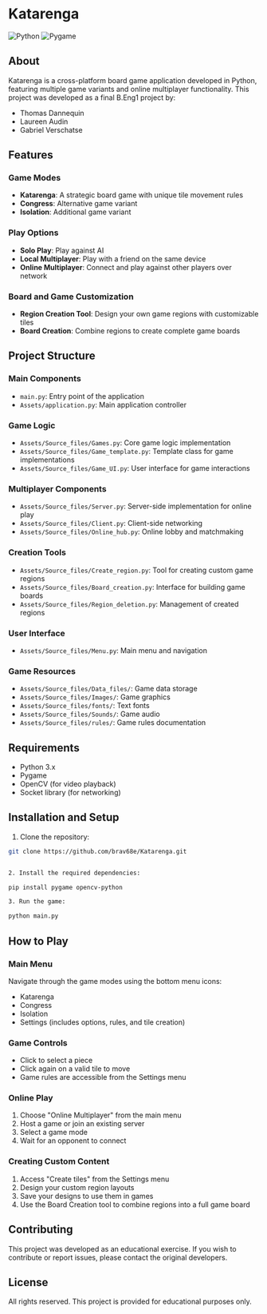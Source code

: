 # Katarenga
![Python](https://img.shields.io/badge/python-3.x-blue.svg)
![Pygame](https://img.shields.io/badge/pygame-latest-green.svg)

## About
Katarenga is a cross-platform board game application developed in Python, featuring multiple game variants and online multiplayer functionality. This project was developed as a final B.Eng1 project by:

- Thomas Dannequin
- Laureen Audin 
- Gabriel Verschatse

## Features

### Game Modes
- **Katarenga**: A strategic board game with unique tile movement rules
- **Congress**: Alternative game variant
- **Isolation**: Additional game variant

### Play Options
- **Solo Play**: Play against AI
- **Local Multiplayer**: Play with a friend on the same device
- **Online Multiplayer**: Connect and play against other players over network

### Board and Game Customization
- **Region Creation Tool**: Design your own game regions with customizable tiles
- **Board Creation**: Combine regions to create complete game boards

## Project Structure

### Main Components
- `main.py`: Entry point of the application
- `Assets/application.py`: Main application controller

### Game Logic
- `Assets/Source_files/Games.py`: Core game logic implementation
- `Assets/Source_files/Game_template.py`: Template class for game implementations
- `Assets/Source_files/Game_UI.py`: User interface for game interactions

### Multiplayer Components
- `Assets/Source_files/Server.py`: Server-side implementation for online play
- `Assets/Source_files/Client.py`: Client-side networking
- `Assets/Source_files/Online_hub.py`: Online lobby and matchmaking

### Creation Tools
- `Assets/Source_files/Create_region.py`: Tool for creating custom game regions
- `Assets/Source_files/Board_creation.py`: Interface for building game boards
- `Assets/Source_files/Region_deletion.py`: Management of created regions

### User Interface
- `Assets/Source_files/Menu.py`: Main menu and navigation

### Game Resources
- `Assets/Source_files/Data_files/`: Game data storage
- `Assets/Source_files/Images/`: Game graphics
- `Assets/Source_files/fonts/`: Text fonts
- `Assets/Source_files/Sounds/`: Game audio
- `Assets/Source_files/rules/`: Game rules documentation

## Requirements
- Python 3.x
- Pygame
- OpenCV (for video playback)
- Socket library (for networking)

## Installation and Setup

1. Clone the repository:

```bash
git clone https://github.com/brav68e/Katarenga.git


2. Install the required dependencies:

pip install pygame opencv-python

3. Run the game:

python main.py
```

## How to Play

### Main Menu
Navigate through the game modes using the bottom menu icons:
- Katarenga
- Congress
- Isolation
- Settings (includes options, rules, and tile creation)

### Game Controls
- Click to select a piece
- Click again on a valid tile to move
- Game rules are accessible from the Settings menu

### Online Play
1. Choose "Online Multiplayer" from the main menu
2. Host a game or join an existing server
3. Select a game mode
4. Wait for an opponent to connect

### Creating Custom Content
1. Access "Create tiles" from the Settings menu
2. Design your custom region layouts
3. Save your designs to use them in games
4. Use the Board Creation tool to combine regions into a full game board

## Contributing
This project was developed as an educational exercise. If you wish to contribute or report issues, please contact the original developers.

## License
All rights reserved. This project is provided for educational purposes only.